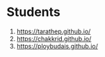 # Students

1. https://tarathep.github.io/
2. https://chakkrid.github.io/
3. https://ploybudais.github.io/

